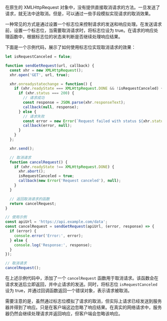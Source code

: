 在原生的 XMLHttpRequest 对象中，没有提供直接取消请求的方法。一旦发送了请求，就无法中途取消。但是，可以通过一些手段模拟实现请求的取消效果。

一种常见的方式是通过设置一个标志位来控制请求的发送和响应处理。在发送请求前，设置一个标志位，当需要取消请求时，将标志位设为 true。在请求的响应处理函数中，根据标志位的状态来判断是否继续处理响应结果。

下面是一个示例代码，展示了如何使用标志位实现取消请求的效果：

```javascript
let isRequestCanceled = false;

function sendGetRequest(url, callback) {
  const xhr = new XMLHttpRequest();
  xhr.open('GET', url, true);

  xhr.onreadystatechange = function() {
    if (xhr.readyState === XMLHttpRequest.DONE && !isRequestCanceled) {
      if (xhr.status === 200) {
        // 请求成功
        const response = JSON.parse(xhr.responseText);
        callback(null, response);
      } else {
        // 请求失败
        const error = new Error(`Request failed with status ${xhr.status}`);
        callback(error, null);
      }
    }
  };

  xhr.send();

  // 取消请求
  function cancelRequest() {
    if (xhr.readyState !== XMLHttpRequest.DONE) {
      xhr.abort();
      isRequestCanceled = true;
      callback(new Error('Request canceled'), null);
    }
  }

  // 返回取消请求的函数
  return cancelRequest;
}

// 使用示例
const apiUrl = 'https://api.example.com/data';
const cancelRequest = sendGetRequest(apiUrl, (error, response) => {
  if (error) {
    console.error('Error:', error);
  } else {
    console.log('Response:', response);
  }
});

// 取消请求
cancelRequest();
```

在上述示例代码中，添加了一个 `cancelRequest` 函数用于取消请求。该函数会在请求发送后立即返回，并中止请求的发送。同时，将标志位 `isRequestCanceled` 设为 true，并通过回调函数返回一个错误对象，表示请求被取消。

需要注意的是，虽然通过标志位模拟了请求的取消，但实际上请求已经发送到服务器并得到了响应。只是在客户端这边忽略了响应结果。在真实的网络请求中，服务器仍然会继续处理请求并返回响应，但客户端会忽略该响应。
